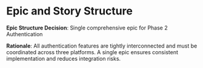 # Epic and Story Structure

**Epic Structure Decision**: Single comprehensive epic for Phase 2 Authentication

**Rationale**: All authentication features are tightly interconnected and must be coordinated across three platforms. A single epic ensures consistent implementation and reduces integration risks.
